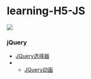 # learning-H5-JS
 
<img src="https://qiniu.epipe.cn/picture/cloud_image_001.jpg"/> 
<br/>
 
### jQuery
- [JQuery选择器](https://coderpwh.com/2017/10/04/JQuery/)
- - [JQuery动画](https://coderpwh.com/2017/10/04/JQuery/)